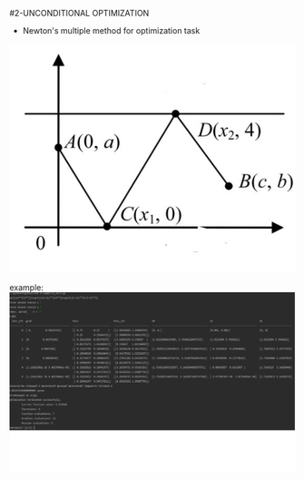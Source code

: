#2-UNCONDITIONAL OPTIMIZATION  
- Newton's multiple method for optimization task 
  
![til](./assets/2_Newtons_multiple.JPG)  
  
example:  
![til](./assets/GIF2.gif) 
